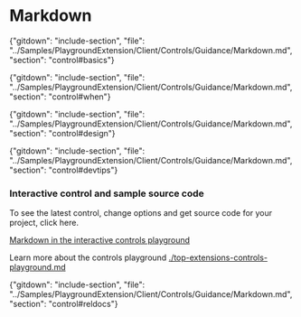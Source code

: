 ﻿# Markdown

{"gitdown": "include-section", "file": "../Samples/PlaygroundExtension/Client/Controls/Guidance/Markdown.md", "section": "control#basics"}

<!-- TODO get an IMAGE to embed here -->

<!-- TODO get an SAMPLE CODE to embed here -->

{"gitdown": "include-section", "file": "../Samples/PlaygroundExtension/Client/Controls/Guidance/Markdown.md", "section": "control#when"}

{"gitdown": "include-section", "file": "../Samples/PlaygroundExtension/Client/Controls/Guidance/Markdown.md", "section": "control#design"}

{"gitdown": "include-section", "file": "../Samples/PlaygroundExtension/Client/Controls/Guidance/Markdown.md", "section": "control#devtips"}

### Interactive control and sample source code
To see the latest control, change options and get source code for your project, click here.

<a href="https://ms.portal.azure.com/?Microsoft_Azure_Playground=true#blade/Microsoft_Azure_Playground/ControlsIndexBlade/MarkdownPlayground" target="_blank">Markdown in the interactive controls playground</a>

Learn more about the controls playground [./top-extensions-controls-playground.md](./top-extensions-controls-playground.md)


{"gitdown": "include-section", "file": "../Samples/PlaygroundExtension/Client/Controls/Guidance/Markdown.md", "section": "control#reldocs"}
